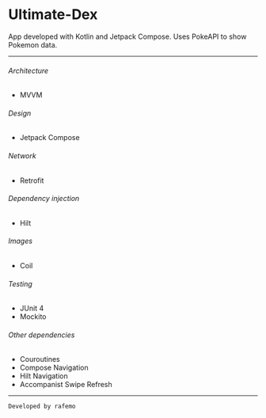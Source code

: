 # Ultimate-Dex
App developed with Kotlin and Jetpack Compose. Uses PokeAPI to show Pokemon data.

-------------------------------------------

###### Architecture
- MVVM

###### Design
- Jetpack Compose

###### Network
- Retrofit

###### Dependency injection
- Hilt

###### Images
- Coil

###### Testing
- JUnit 4
- Mockito

###### Other dependencies
- Couroutines
- Compose Navigation
- Hilt Navigation
- Accompanist Swipe Refresh

-------------------------------------------

```
Developed by rafemo
```
